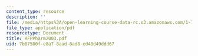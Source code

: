 ```yaml
---
content_type: resource
description: ''
file: /media/https%3A/open-learning-course-data-rc.s3.amazonaws.com/1-782-environmental-engineering-masters-of-engineering-project-fall-2003-spring-2004/7b87500fe8a78aad8ad8ed40d49ddd67_RFPPharm2003.pdf
file_type: application/pdf
resourcetype: Document
title: RFPPharm2003.pdf
uid: 7b87500f-e8a7-8aad-8ad8-ed40d49ddd67
---
```

